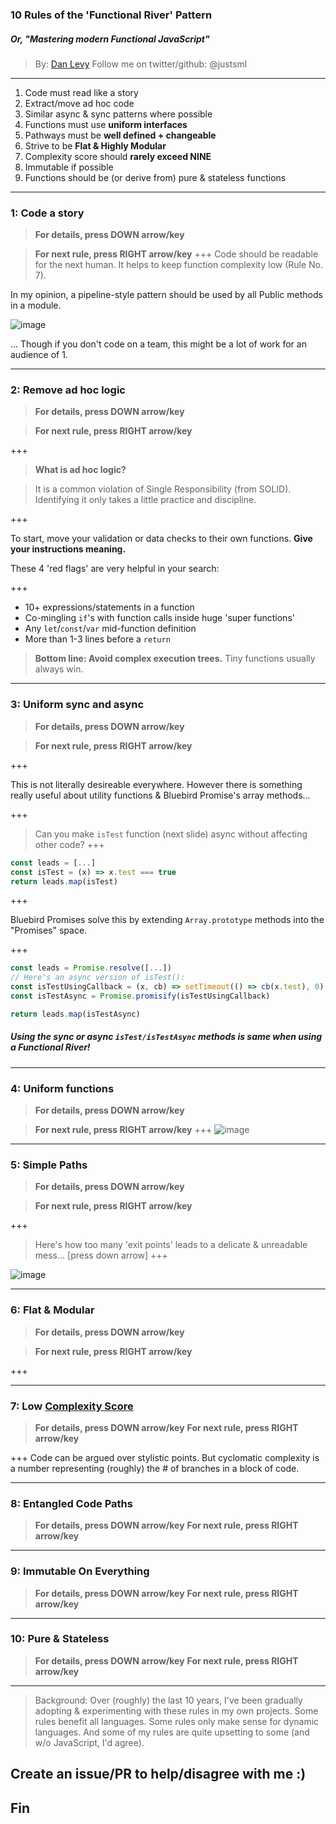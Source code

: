 ### 10 Rules of the 'Functional River' Pattern
##### _Or, "Mastering modern Functional JavaScript"_

> By: [Dan Levy](http://www.danlevy.net)
> Follow me on twitter/github: @justsml

---

1. Code must read like a story
1. Extract/move ad hoc code
1. Similar async & sync patterns where possible
1. Functions must use **uniform interfaces**
1. Pathways must be **well defined + changeable**
1. Strive to be **Flat & Highly Modular**
1. Complexity score should **rarely exceed NINE**
1. Immutable if possible
1. Functions should be (or derive from) pure & stateless functions

---

### 1: Code a story
> **For details, press DOWN arrow/key**

> **For next rule, press RIGHT arrow/key**
+++
Code should be readable for the next human. It helps to keep function complexity low (Rule No. 7).

In my opinion, a pipeline-style pattern should be used by all Public methods in a module.

![image](https://user-images.githubusercontent.com/397632/28991302-31268d8e-7943-11e7-9d67-28e172f9cbf2.png)


... Though if you don't code on a team, this might be a lot of work for an audience of 1.

---

### 2: Remove ad hoc logic
> **For details, press DOWN arrow/key**

> **For next rule, press RIGHT arrow/key**

+++

> **What is ad hoc logic?**

> It is a common violation of Single Responsibility (from SOLID). Identifying it only takes a little practice and discipline.

+++

To start, move your validation or data checks to their own functions. **Give your instructions meaning.** 

These 4 'red flags' are very helpful in your search:

+++

* 10+ expressions/statements in a function
* Co-mingling `if`'s with function calls inside huge 'super functions'
* Any `let`/`const`/`var` mid-function definition
* More than 1-3 lines before a `return`

> **Bottom line: Avoid complex execution trees.** Tiny functions usually always win.

---

### 3: Uniform sync and async
> **For details, press DOWN arrow/key**

> **For next rule, press RIGHT arrow/key**

+++

This is not literally desireable everywhere. 
However there is something really useful about utility functions & Bluebird Promise's array methods...

+++

> Can you make `isTest` function (next slide) async without affecting other code?
+++

```js
const leads = [...]
const isTest = (x) => x.test === true
return leads.map(isTest)
```

+++ 

Bluebird Promises solve this by extending `Array.prototype` methods into the "Promises" space.

+++
```js
const leads = Promise.resolve([...])
// Here's an async version of isTest():
const isTestUsingCallback = (x, cb) => setTimeout(() => cb(x.test), 0)
const isTestAsync = Promise.promisify(isTestUsingCallback)

return leads.map(isTestAsync)
```

##### Using the sync or async `isTest/isTestAsync` methods is same when using a Functional River!

---


### 4: Uniform functions
> **For details, press DOWN arrow/key**

> **For next rule, press RIGHT arrow/key**
+++
![image](https://user-images.githubusercontent.com/397632/29053594-34356f14-7bae-11e7-86df-cfe252d5f2bf.png)

---

### 5: Simple Paths
> **For details, press DOWN arrow/key**

> **For next rule, press RIGHT arrow/key**

+++
> Here's how too many 'exit points' leads to a delicate & unreadable mess... [press down arrow]
+++

![image](https://user-images.githubusercontent.com/397632/29008531-cd2b0cbc-7ad5-11e7-83fb-baa222d13cd3.png)

---

### 6: Flat & Modular
> **For details, press DOWN arrow/key**

> **For next rule, press RIGHT arrow/key**

+++

---

### 7: Low [Complexity Score](https://dzone.com/articles/measuring-code-complexity)
> **For details, press DOWN arrow/key**
> **For next rule, press RIGHT arrow/key**

+++
Code can be argued over stylistic points. But cyclomatic complexity is a number representing (roughly) the # of branches in a block of code.

---

### 8: Entangled Code Paths
> **For details, press DOWN arrow/key**
> **For next rule, press RIGHT arrow/key**

---

### 9: Immutable On Everything
> **For details, press DOWN arrow/key**
> **For next rule, press RIGHT arrow/key**

---

### 10: Pure & Stateless
> **For details, press DOWN arrow/key**
> **For next rule, press RIGHT arrow/key**

---

> Background: Over (roughly) the last 10 years, I've been gradually adopting & experimenting with these rules in my own projects. 
Some rules benefit all languages. Some rules only make sense for dynamic languages. 
And some of my rules are quite upsetting to some (and w/o JavaScript, I'd agree). 

Create an issue/PR to help/disagree with me :)
---

## Fin
